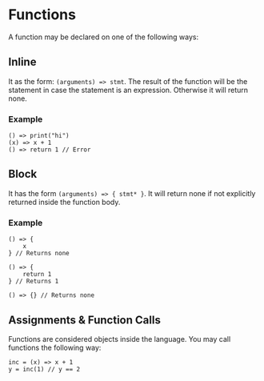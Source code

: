 # Functions
A function may be declared on one of the following ways:

## Inline
It as the form: `(arguments) => stmt`. The result of the function will be the statement in case the statement is an expression. Otherwise it will return none.

### Example

```
() => print("hi")
(x) => x + 1
() => return 1 // Error 
```

## Block
It has the form `(arguments) => { stmt* }`. It will return none if not explicitly returned inside the function body.

### Example

```
() => {
    x
} // Returns none

() => {
    return 1
} // Returns 1

() => {} // Returns none
```

## Assignments & Function Calls
Functions are considered objects inside the language. You may call functions the following way:

```
inc = (x) => x + 1
y = inc(1) // y == 2
```